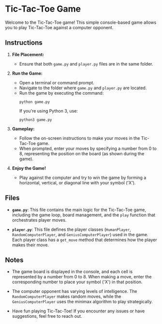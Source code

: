 # Tic-Tac-Toe Game

Welcome to the Tic-Tac-Toe game! This simple console-based game allows you to play Tic-Tac-Toe against a computer opponent. 

## Instructions

1. **File Placement:**
   - Ensure that both `game.py` and `player.py` files are in the same folder.

2. **Run the Game:**
   - Open a terminal or command prompt.
   - Navigate to the folder where `game.py` and `player.py` are located.
   - Run the game by executing the command:
     ```
     python game.py
     ```
     If you're using Python 3, use:
     ```
     python3 game.py
     ```

3. **Gameplay:**
   - Follow the on-screen instructions to make your moves in the Tic-Tac-Toe game.
   - When prompted, enter your moves by specifying a number from 0 to 8, representing the position on the board (as shown during the game).

4. **Enjoy the Game!**
   - Play against the computer and try to win the game by forming a horizontal, vertical, or diagonal line with your symbol ('X').

## Files

- **`game.py`**: This file contains the main logic for the Tic-Tac-Toe game, including the game loop, board management, and the `play` function that orchestrates player moves.

- **`player.py`**: This file defines the player classes (`HumanPlayer`, `RandomComputerPlayer`, and `GeniusComputerPlayer`) used in the game. Each player class has a `get_move` method that determines how the player makes their move.

## Notes

- The game board is displayed in the console, and each cell is represented by a number from 0 to 8. When making a move, enter the corresponding number to place your symbol ('X') in that position.

- The computer opponent has varying levels of intelligence. The `RandomComputerPlayer` makes random moves, while the `GeniusComputerPlayer` uses the minimax algorithm to play strategically.

- Have fun playing Tic-Tac-Toe! If you encounter any issues or have suggestions, feel free to reach out.
